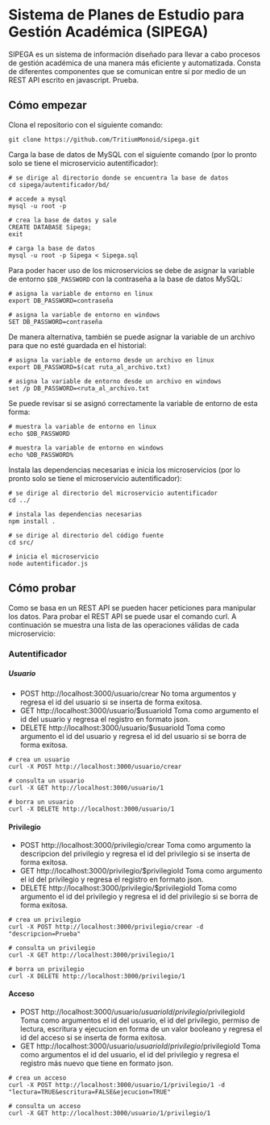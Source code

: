 # Sistema de Planes de Estudio para Gestión Académica (SIPEGA)
SIPEGA es un sistema de información diseñado para llevar a cabo procesos de gestión académica de una manera más eficiente y automatizada. Consta de diferentes componentes que se comunican entre sí por medio de un REST API escrito en javascript. Prueba.

## Cómo empezar
Clona el repositorio con el siguiente comando:
```shell
git clone https://github.com/TritiumMonoid/sipega.git
```

Carga la base de datos de MySQL con el siguiente comando (por lo pronto solo se tiene el microservicio autentificador):
```shell
# se dirige al directorio donde se encuentra la base de datos
cd sipega/autentificador/bd/

# accede a mysql
mysql -u root -p

# crea la base de datos y sale
CREATE DATABASE Sipega;
exit

# carga la base de datos
mysql -u root -p Sipega < Sipega.sql
```

Para poder hacer uso de los microservicios se debe de asignar la variable de entorno `$DB_PASSWORD` con la contraseña a la base de datos MySQL:
```shell
# asigna la variable de entorno en linux
export DB_PASSWORD=contraseña

# asigna la variable de entorno en windows
SET DB_PASSWORD=contraseña
```

De manera alternativa, también se puede asignar la variable de un archivo para que no esté guardada en el historial:
```shell
# asigna la variable de entorno desde un archivo en linux
export DB_PASSWORD=$(cat ruta_al_archivo.txt)

# asigna la variable de entorno desde un archivo en windows
set /p DB_PASSWORD=<ruta_al_archivo.txt
```

Se puede revisar si se asignó correctamente la variable de entorno de esta forma:
```shell
# muestra la variable de entorno en linux
echo $DB_PASSWORD

# muestra la variable de entorno en windows
echo %DB_PASSWORD%
```

Instala las dependencias necesarias e inicia los microservicios (por lo pronto solo se tiene el microservicio autentificador):
```shell
# se dirige al directorio del microservicio autentificador
cd ../

# instala las dependencias necesarias
npm install .

# se dirige al directorio del código fuente
cd src/

# inicia el microservicio
node autentificador.js
```

## Cómo probar
Como se basa en un REST API se pueden hacer peticiones para manipular los datos. Para probar el REST API se puede usar el comando curl. A continuación se muestra una lista de las operaciones válidas de cada microservicio:

### Autentificador
##### Usuario
* POST http://localhost:3000/usuario/crear
No toma argumentos y regresa el id del usuario si se inserta de forma exitosa.
* GET http://localhost:3000/usuario/$usuarioId
Toma como argumento el id del usuario y regresa el registro en formato json.
* DELETE http://localhost:3000/usuario/$usuarioId
Toma como argumento el id del usuario y regresa el id del usuario si se borra de forma exitosa.
```shell
# crea un usuario
curl -X POST http://localhost:3000/usuario/crear

# consulta un usuario
curl -X GET http://localhost:3000/usuario/1

# borra un usuario
curl -X DELETE http://localhost:3000/usuario/1
```

#### Privilegio
* POST http://localhost:3000/privilegio/crear
Toma como argumento la descripcion del privilegio y regresa el id del privilegio si se inserta de forma exitosa.
* GET http://localhost:3000/privilegio/$privilegioId
Toma como argumento el id del privilegio y regresa el registro en formato json.
* DELETE http://localhost:3000/privilegio/$privilegioId
Toma como argumento el id del privilegio y regresa el id del privilegio si se borra de forma exitosa.
```shell
# crea un privilegio
curl -X POST http://localhost:3000/privilegio/crear -d "descripcion=Prueba"

# consulta un privilegio
curl -X GET http://localhost:3000/privilegio/1

# borra un privilegio
curl -X DELETE http://localhost:3000/privilegio/1
```

#### Acceso
* POST http://localhost:3000/usuario/$usuarioId/privilegio/$privilegioId
Toma como argumentos el id del usuario, el id del privilegio, permiso de lectura, escritura y ejecucion en forma de un valor booleano y regresa el id del acceso si se inserta de forma exitosa.
* GET http://localhost:3000/usuario/$usuarioId/privilegio/$privilegioId
Toma como argumentos el id del usuario, el id del privilegio y regresa el registro más nuevo que tiene en formato json.
```shell
# crea un acceso
curl -X POST http://localhost:3000/usuario/1/privilegio/1 -d "lectura=TRUE&escritura=FALSE&ejecucion=TRUE"

# consulta un acceso
curl -X GET http://localhost:3000/usuario/1/privilegio/1
```
